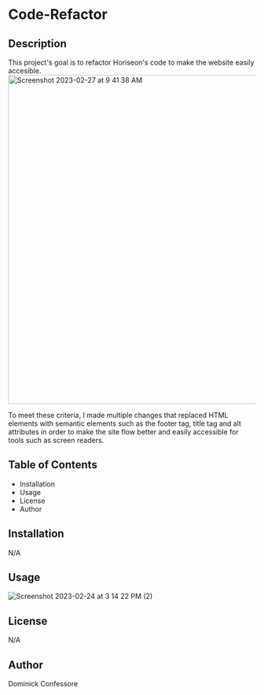 # Code-Refactor

## Description
This project's goal is to refactor Horiseon's code to make the website easily accesible.
<img width="669" alt="Screenshot 2023-02-27 at 9 41 38 AM" src="https://user-images.githubusercontent.com/123976458/221593959-fda9c9f7-7117-40d7-ad3c-6045cd84d017.png">

To meet these criteria, I made multiple changes that replaced HTML elements with semantic elements such as the footer tag, title tag and alt attributes in order to make the site flow better and easily accessible for tools such as screen readers.


## Table of Contents
- Installation
- Usage
- License
- Author

## Installation
N/A

## Usage
![Screenshot 2023-02-24 at 3 14 22 PM (2)](https://user-images.githubusercontent.com/123976458/221284160-032f13c7-5c93-46ff-92a4-2a727c7fc4ab.png)


## License
N/A

## Author
Dominick Confessore
